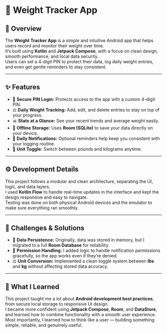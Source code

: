 # 📱 Weight Tracker App

## 📌 Overview
The **Weight Tracker App** is a simple and intuitive Android app that helps users record and monitor their weight over time.  
It’s built using **Kotlin** and **Jetpack Compose**, with a focus on clean design, smooth performance, and local data security.  
Users can set a 4-digit PIN to protect their data, log daily weight entries, and even get gentle reminders to stay consistent.

---

## ✨ Features
- 🔐 **Secure PIN Login:** Protects access to the app with a custom 4-digit PIN.  
- ⚖️ **Daily Weight Tracking:** Add, edit, and delete entries to stay on top of your progress.  
- 📊 **Stats at a Glance:** See your recent trends and average weight easily.  
- 💾 **Offline Storage:** Uses **Room (SQLite)** to save your data directly on your device.  
- 🔔 **Daily Notifications:** Optional reminders help keep you consistent with your logging routine.  
- 🔄 **Unit Toggle:** Switch between pounds and kilograms anytime.

---

## ⚙️ Development Details
This project follows a modular and clean architecture, separating the UI, logic, and data layers.  
I used **Kotlin Flow** to handle real-time updates in the interface and kept the design responsive and easy to navigate.  
Testing was done on both physical Android devices and the emulator to make sure everything ran smoothly.

---

## 🚧 Challenges & Solutions
- 🧱 **Data Persistence:** Originally, data was stored in memory, but I migrated to a full **Room Database** for reliability.  
- 🔐 **Permission Handling:** I added logic to handle notification permissions gracefully, so the app works even if they’re denied.  
- ⚖️ **Unit Conversion:** Implemented a clean toggle system between **lbs** and **kg** without affecting stored data accuracy.

---

## 🎯 What I Learned
This project taught me a lot about **Android development best practices**, from secure local storage to responsive UI design.  
I became more confident using **Jetpack Compose**, **Room**, and **DataStore**, and learned how to combine functionality with a smooth user experience.  
Most importantly, I learned how to think like a user — building something simple, reliable, and genuinely useful.
